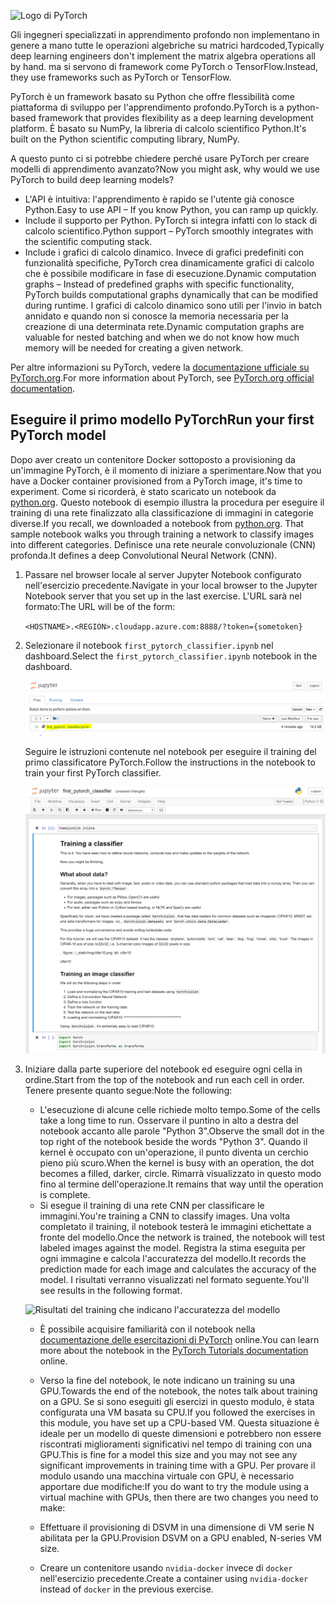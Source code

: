 ![Logo di PyTorch](../media/5-image1.png) 

<span data-ttu-id="2c48a-102">Gli ingegneri specializzati in apprendimento profondo non implementano in genere a mano tutte le operazioni algebriche su matrici hardcoded,</span><span class="sxs-lookup"><span data-stu-id="2c48a-102">Typically deep learning engineers don't implement the matrix algebra operations all by hand.</span></span> <span data-ttu-id="2c48a-103">ma si servono di framework come PyTorch o TensorFlow.</span><span class="sxs-lookup"><span data-stu-id="2c48a-103">Instead, they use frameworks such as PyTorch or TensorFlow.</span></span>  

<span data-ttu-id="2c48a-104">PyTorch è un framework basato su Python che offre flessibilità come piattaforma di sviluppo per l'apprendimento profondo.</span><span class="sxs-lookup"><span data-stu-id="2c48a-104">PyTorch is a python-based framework that provides flexibility as a deep learning development platform.</span></span> <span data-ttu-id="2c48a-105">È basato su NumPy, la libreria di calcolo scientifico Python.</span><span class="sxs-lookup"><span data-stu-id="2c48a-105">It's built on the Python scientific computing library, NumPy.</span></span> 

<span data-ttu-id="2c48a-106">A questo punto ci si potrebbe chiedere perché usare PyTorch per creare modelli di apprendimento avanzato?</span><span class="sxs-lookup"><span data-stu-id="2c48a-106">Now you might ask, why would we use PyTorch to build deep learning models?</span></span>  

- <span data-ttu-id="2c48a-107">L'API è intuitiva: l'apprendimento è rapido se l'utente già conosce Python.</span><span class="sxs-lookup"><span data-stu-id="2c48a-107">Easy to use API – If you know Python, you can ramp up quickly.</span></span>
- <span data-ttu-id="2c48a-108">Include il supporto per Python. PyTorch si integra infatti con lo stack di calcolo scientifico.</span><span class="sxs-lookup"><span data-stu-id="2c48a-108">Python support – PyTorch smoothly integrates with the scientific computing stack.</span></span>
- <span data-ttu-id="2c48a-109">Include i grafici di calcolo dinamico. Invece di grafici predefiniti con funzionalità specifiche, PyTorch crea dinamicamente grafici di calcolo che è possibile modificare in fase di esecuzione.</span><span class="sxs-lookup"><span data-stu-id="2c48a-109">Dynamic computation graphs – Instead of predefined graphs with specific functionality, PyTorch builds computational graphs dynamically that can be modified during runtime.</span></span> <span data-ttu-id="2c48a-110">I grafici di calcolo dinamico sono utili per l'invio in batch annidato e quando non si conosce la memoria necessaria per la creazione di una determinata rete.</span><span class="sxs-lookup"><span data-stu-id="2c48a-110">Dynamic computation graphs are valuable for nested batching and when we do not know how much memory will be needed for creating a given network.</span></span>

<span data-ttu-id="2c48a-111">Per altre informazioni su PyTorch, vedere la [documentazione ufficiale su PyTorch.org](https://pytorch.org/about/).</span><span class="sxs-lookup"><span data-stu-id="2c48a-111">For more information about PyTorch, see [PyTorch.org official documentation](https://pytorch.org/about/).</span></span>

## <a name="run-your-first-pytorch-model"></a><span data-ttu-id="2c48a-112">Eseguire il primo modello PyTorch</span><span class="sxs-lookup"><span data-stu-id="2c48a-112">Run your first PyTorch model</span></span>

<span data-ttu-id="2c48a-113">Dopo aver creato un contenitore Docker sottoposto a provisioning da un'immagine PyTorch, è il momento di iniziare a sperimentare.</span><span class="sxs-lookup"><span data-stu-id="2c48a-113">Now that you have a Docker container provisioned from a PyTorch image, it's time to experiment.</span></span> <span data-ttu-id="2c48a-114">Come si ricorderà, è stato scaricato un notebook da [python.org](https://python.org). Questo notebook di esempio illustra la procedura per eseguire il training di una rete finalizzato alla classificazione di immagini in categorie diverse.</span><span class="sxs-lookup"><span data-stu-id="2c48a-114">If you recall, we downloaded a notebook from [python.org](https://python.org). That sample notebook walks you through training a network to classify images  into different categories.</span></span> <span data-ttu-id="2c48a-115">Definisce una rete neurale convoluzionale (CNN) profonda.</span><span class="sxs-lookup"><span data-stu-id="2c48a-115">It defines a deep Convolutional Neural Network (CNN).</span></span>

1. <span data-ttu-id="2c48a-116">Passare nel browser locale al server Jupyter Notebook configurato nell'esercizio precedente.</span><span class="sxs-lookup"><span data-stu-id="2c48a-116">Navigate in your local browser to the Jupyter Notebook server that you set up in the last exercise.</span></span> <span data-ttu-id="2c48a-117">L'URL sarà nel formato:</span><span class="sxs-lookup"><span data-stu-id="2c48a-117">The URL will be of the form:</span></span>

    `<HOSTNAME>.<REGION>.cloudapp.azure.com:8888/?token={sometoken}`

1. <span data-ttu-id="2c48a-118">Selezionare il notebook `first_pytorch_classifier.ipynb` nel dashboard.</span><span class="sxs-lookup"><span data-stu-id="2c48a-118">Select the `first_pytorch_classifier.ipynb` notebook in the dashboard.</span></span>

    ![Selezionare il primo notebook first_pytorch_classifier.ipynb](../media/5-image2.PNG)

    <span data-ttu-id="2c48a-120">Seguire le istruzioni contenute nel notebook per eseguire il training del primo classificatore PyTorch.</span><span class="sxs-lookup"><span data-stu-id="2c48a-120">Follow the instructions in the notebook to train your first PyTorch classifier.</span></span>

    ![screenshot del notebook di training di un classificatore](../media/5-image3.PNG)

2. <span data-ttu-id="2c48a-122">Iniziare dalla parte superiore del notebook ed eseguire ogni cella in ordine.</span><span class="sxs-lookup"><span data-stu-id="2c48a-122">Start from the top of the notebook and run each cell in order.</span></span> <span data-ttu-id="2c48a-123">Tenere presente quanto segue:</span><span class="sxs-lookup"><span data-stu-id="2c48a-123">Note the following:</span></span>

    - <span data-ttu-id="2c48a-124">L'esecuzione di alcune celle richiede molto tempo.</span><span class="sxs-lookup"><span data-stu-id="2c48a-124">Some of the cells take a long time to run.</span></span> <span data-ttu-id="2c48a-125">Osservare il puntino in alto a destra del notebook accanto alle parole "Python 3".</span><span class="sxs-lookup"><span data-stu-id="2c48a-125">Observe the small dot in the top right of the notebook beside the words "Python 3".</span></span> <span data-ttu-id="2c48a-126">Quando il kernel è occupato con un'operazione, il punto diventa un cerchio pieno più scuro.</span><span class="sxs-lookup"><span data-stu-id="2c48a-126">When the kernel is busy with an operation, the dot becomes a filled, darker, circle.</span></span> <span data-ttu-id="2c48a-127">Rimarrà visualizzato in questo modo fino al termine dell'operazione.</span><span class="sxs-lookup"><span data-stu-id="2c48a-127">It remains that way until the operation is complete.</span></span> 
    - <span data-ttu-id="2c48a-128">Si esegue il training di una rete CNN per classificare le immagini.</span><span class="sxs-lookup"><span data-stu-id="2c48a-128">You're training a CNN to classify images.</span></span> <span data-ttu-id="2c48a-129">Una volta completato il training, il notebook testerà le immagini etichettate a fronte del modello.</span><span class="sxs-lookup"><span data-stu-id="2c48a-129">Once the network is trained, the notebook will test labeled images against the model.</span></span> <span data-ttu-id="2c48a-130">Registra la stima eseguita per ogni immagine e calcola l'accuratezza del modello.</span><span class="sxs-lookup"><span data-stu-id="2c48a-130">It records the prediction made for each image and calculates the accuracy of the model.</span></span> <span data-ttu-id="2c48a-131">I risultati verranno visualizzati nel formato seguente.</span><span class="sxs-lookup"><span data-stu-id="2c48a-131">You'll see results in the following format.</span></span>

    ![Risultati del training che indicano l'accuratezza del modello](../media/accuracy.png)
    
    - <span data-ttu-id="2c48a-133">È possibile acquisire familiarità con il notebook nella [documentazione delle esercitazioni di PyTorch](https://pytorch.org/tutorials/beginner/blitz/cifar10_tutorial.html) online.</span><span class="sxs-lookup"><span data-stu-id="2c48a-133">You can learn more about the notebook in the [PyTorch Tutorials documentation](https://pytorch.org/tutorials/beginner/blitz/cifar10_tutorial.html) online.</span></span>
    
    - <span data-ttu-id="2c48a-134">Verso la fine del notebook, le note indicano un training su una GPU.</span><span class="sxs-lookup"><span data-stu-id="2c48a-134">Towards the end of the notebook, the notes talk about training on a GPU.</span></span> <span data-ttu-id="2c48a-135">Se si sono eseguiti gli esercizi in questo modulo, è stata configurata una VM basata su CPU.</span><span class="sxs-lookup"><span data-stu-id="2c48a-135">If you followed the exercises in this module, you have set up a CPU-based VM.</span></span> <span data-ttu-id="2c48a-136">Questa situazione è ideale per un modello di queste dimensioni e potrebbero non essere riscontrati miglioramenti significativi nel tempo di training con una GPU.</span><span class="sxs-lookup"><span data-stu-id="2c48a-136">This is fine for a model this size and you may not see any significant improvements in training time with a GPU.</span></span> <span data-ttu-id="2c48a-137">Per provare il modulo usando una macchina virtuale con GPU, è necessario apportare due modifiche:</span><span class="sxs-lookup"><span data-stu-id="2c48a-137">If you do want to try the module using a  virtual machine with GPUs, then there are two changes you need to make:</span></span>
    - <span data-ttu-id="2c48a-138">Effettuare il provisioning di DSVM in una dimensione di VM serie N abilitata per la GPU.</span><span class="sxs-lookup"><span data-stu-id="2c48a-138">Provision DSVM on a GPU enabled, N-series VM size.</span></span>
    - <span data-ttu-id="2c48a-139">Creare un contenitore usando `nvidia-docker` invece di `docker` nell'esercizio precedente.</span><span class="sxs-lookup"><span data-stu-id="2c48a-139">Create a container using `nvidia-docker` instead of `docker` in the previous exercise.</span></span>